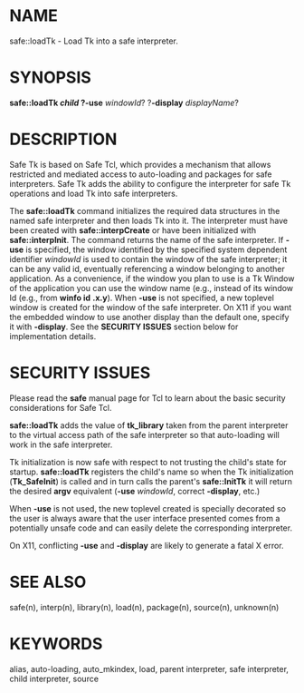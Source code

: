 # NAME

safe::loadTk - Load Tk into a safe interpreter.

# SYNOPSIS

**safe::loadTk ***child* ?**-use** *windowId*? ?**-display**
*displayName*?

# DESCRIPTION

Safe Tk is based on Safe Tcl, which provides a mechanism that allows
restricted and mediated access to auto-loading and packages for safe
interpreters. Safe Tk adds the ability to configure the interpreter for
safe Tk operations and load Tk into safe interpreters.

The **safe::loadTk** command initializes the required data structures in
the named safe interpreter and then loads Tk into it. The interpreter
must have been created with **safe::interpCreate** or have been
initialized with **safe::interpInit**. The command returns the name of
the safe interpreter. If **-use** is specified, the window identified by
the specified system dependent identifier *windowId* is used to contain
the window of the safe interpreter; it can be any valid id, eventually
referencing a window belonging to another application. As a convenience,
if the window you plan to use is a Tk Window of the application you can
use the window name (e.g., instead of its window Id (e.g., from **winfo
id** **.x.y**). When **-use** is not specified, a new toplevel window is
created for the window of the safe interpreter. On X11 if you want the
embedded window to use another display than the default one, specify it
with **-display**. See the **SECURITY ISSUES** section below for
implementation details.

# SECURITY ISSUES

Please read the **safe** manual page for Tcl to learn about the basic
security considerations for Safe Tcl.

**safe::loadTk** adds the value of **tk_library** taken from the parent
interpreter to the virtual access path of the safe interpreter so that
auto-loading will work in the safe interpreter.

Tk initialization is now safe with respect to not trusting the child\'s
state for startup. **safe::loadTk** registers the child\'s name so when
the Tk initialization (**Tk_SafeInit**) is called and in turn calls the
parent\'s **safe::InitTk** it will return the desired **argv**
equivalent (**-use** *windowId*, correct **-display**, etc.)

When **-use** is not used, the new toplevel created is specially
decorated so the user is always aware that the user interface presented
comes from a potentially unsafe code and can easily delete the
corresponding interpreter.

On X11, conflicting **-use** and **-display** are likely to generate a
fatal X error.

# SEE ALSO

safe(n), interp(n), library(n), load(n), package(n), source(n),
unknown(n)

# KEYWORDS

alias, auto-loading, auto_mkindex, load, parent interpreter, safe
interpreter, child interpreter, source

<!---
Copyright (c) 1995-1996 Sun Microsystems, Inc
-->

